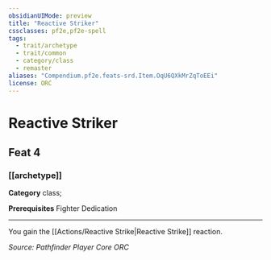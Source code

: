 ```yaml
---
obsidianUIMode: preview
title: "Reactive Striker"
cssclasses: pf2e,pf2e-spell
tags:
  - trait/archetype
  - trait/common
  - category/class
  - remaster
aliases: "Compendium.pf2e.feats-srd.Item.OqU6QXkMrZqToEEi"
license: ORC
---
```

# Reactive Striker
## Feat 4
### [[archetype]]

**Category** class; 



**Prerequisites** Fighter Dedication
* * *
You gain the [[Actions/Reactive Strike|Reactive Strike]] reaction.

*Source: Pathfinder Player Core*
*ORC*